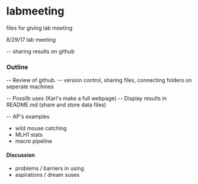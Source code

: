 # labmeeting
files for giving lab meeting

8/29/17 lab meeting 

-- sharing results on github

### Outline
-- Review of github.  -- version control, sharing files, connecting folders on seperate machines


-- Possilb uses (Karl's make a full webpage)
-- Display results in README.md (share and store data files)

-- AP's examples
  - wild mouse catching
  - MLH1 stats
  - macro pipeline

#### Discussion

  - problems / barriers in using
  - aspirations / dream suses
  
  
